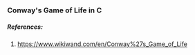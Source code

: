 ### Conway's Game of Life in C

##### References:
1. https://www.wikiwand.com/en/Conway%27s_Game_of_Life
